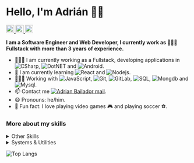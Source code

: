 # Hello, I'm Adrián 👋🏽

<a href="https://www.linkedin.com/in/adrianbailadorpanero/" target="_blank">
  <img alt="Adrian's LinkedIn" width="22px" src="https://cdn.jsdelivr.net/npm/simple-icons@v3/icons/linkedin.svg" />
</a>
<a href="https://github.com/AdrianBailador">
  <img alt="Adrian's GitHub" width="22px" src="https://cdn.jsdelivr.net/npm/simple-icons@v3/icons/github.svg" />
</a>
<a href="mailto:adrianbailador@hotmail.com">
  <img alt="Adrian's Mail" width="22px" src="https://cdn.jsdelivr.net/npm/simple-icons@v3/icons/microsoftoutlook.svg" />
</a> 
<br />

**I am a Software Engineer and Web Developer, I currently work as 👨🏽‍💻 Fullstack with more than 3 years of experience.**

- 👨🏽‍🏫 I am currently working as a Fullstack, developing applications in ![CSharp](https://img.shields.io/badge/-CSharp-black?style=flat&logo=c#), ![DotNET](https://img.shields.io/badge/-.NET-black?style=flat&logo=.net) and ![Android](https://img.shields.io/badge/-android-black?style=flat&logo=android).
- 🌱 I am currently learning ![React](https://img.shields.io/badge/-React-black?style=flat&logo=react) and ![Nodejs](https://img.shields.io/badge/-Nodejs-black?style=flat&logo=Node.js).
- 👨🏽‍💻 Working with ![JavaScript](https://img.shields.io/badge/-JavaScript-black?style=flat&logo=javascript), ![Git](https://img.shields.io/badge/-Git-black?style=flat&logo=git), ![GitLab](https://img.shields.io/badge/-GitLab-black?style=flat&logo=gitlab), ![SQL](https://img.shields.io/badge/-SQL-black?style=flat&logo=microsoft-sql-server), ![Mongdb](https://img.shields.io/badge/-Mongodb-black?style=flat&logo=mongodb) and ![Mysql](https://img.shields.io/badge/-Mysql-black?style=flat&logo=mysql).
- 📫 Contact me <a href="mailto:adrianbailador@hotmail.com" alt="Adrian Bailador mail">
  <img src="https://img.shields.io/badge/adrianbailador@hotmail.com-black?logo=microsoft-outlook&logoColor=0078D4" title="Go To mail" alt="Adrian Bailador mail"/></a>.
- 😄 Pronouns: he/him.
- 🧱 Fun fact: I love playing video games 🎮 and playing soccer ⚽.

### More about my skills

<details>
	<summary>Other Skills</summary>
  <img src="https://img.shields.io/badge/-HTML5-E44D27?style=flat-square&logo=html5&logoColor=ffffff">
  <img src="https://img.shields.io/badge/-CSS3-0391cb?style=flat-square&logo=css3&logoColor=ffffff">
  <img src="https://img.shields.io/badge/-Bootstrap-563173?style=flat-square&logo=bootstrap&logoColor=ffffff">
  <img src="https://img.shields.io/badge/-Vue-41bb83?style=flat-square&logo=vue.js&logoColor=ffffff">  
  <img src="https://img.shields.io/badge/-PostgreSQL-2f5e8e?style=flat-square&logo=postgresql&logoColor=ffffff">
  <img src="https://img.shields.io/badge/-Firebase-FFCA28?style=flat-square&logo=Firebase&logoColor=ffffff">
</details>

<details>
	<summary>Systems & Utilities</summary>
  <ul>
    <li>Visual Studio Code.</li>
    <li>Sublime Text 3.</li>
    <li>Postman.</li>
    <li>Insomnia.</li>
    <li><b>Systems</b>: Windows, ElementaryOS, Ubuntu.</li>
  </ul>
</details>

![Top Langs](https://github-readme-stats.vercel.app/api/top-langs/?username=AdrianBailador&layout=compact&hide=jupyter%20notebook,scilab,java&theme=chartreuse-dark&langs_count=10)

